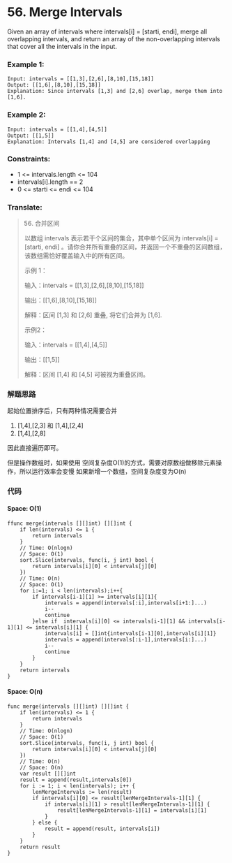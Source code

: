 # 56. Merge Intervals

Given an array of intervals where intervals[i] = [starti, endi], merge all overlapping intervals, and return an array of the non-overlapping intervals that cover all the intervals in the input.

### Example 1:

```
Input: intervals = [[1,3],[2,6],[8,10],[15,18]]
Output: [[1,6],[8,10],[15,18]]
Explanation: Since intervals [1,3] and [2,6] overlap, merge them into [1,6].
```

### Example 2:

```
Input: intervals = [[1,4],[4,5]]
Output: [[1,5]]
Explanation: Intervals [1,4] and [4,5] are considered overlapping
```

### Constraints:

* 1 <= intervals.length <= 104
* intervals[i].length == 2
* 0 <= starti <= endi <= 104

### Translate:

> 56. 合并区间
> 
> 以数组 intervals 表示若干个区间的集合，其中单个区间为 intervals[i] = [starti, endi] 。请你合并所有重叠的区间，并返回一个不重叠的区间数组，该数组需恰好覆盖输入中的所有区间。
>
> 示例 1：
> 
> 输入：intervals = [[1,3],[2,6],[8,10],[15,18]]
> 
> 输出：[[1,6],[8,10],[15,18]]
> 
> 解释：区间 [1,3] 和 [2,6] 重叠, 将它们合并为 [1,6].
> 
> 示例2：
> 
> 输入：intervals = [[1,4],[4,5]]
> 
> 输出：[[1,5]]
> 
> 解释：区间 [1,4] 和 [4,5] 可被视为重叠区间。

### 解题思路
起始位置排序后，只有两种情况需要合并
1. [1,4],[2,3] 和 [1,4],[2,4]
2. [1,4],[2,8]

因此直接遍历即可。

但是操作数组时，如果使用
空间复杂度O(1)的方式，需要对原数组做移除元素操作，所以运行效率会变慢
如果新增一个数组，空间复杂度变为O(n)
### 代码

#### Space: O(1)

```golang
ffunc merge(intervals [][]int) [][]int {
    if len(intervals) <= 1 {
        return intervals
    }
    // Time: O(nlogn)
    // Space: O(1)
    sort.Slice(intervals, func(i, j int) bool {
        return intervals[i][0] < intervals[j][0]
    })
    // Time: O(n)
    // Space: O(1)
    for i:=1; i < len(intervals);i++{
        if intervals[i-1][1] >= intervals[i][1]{
            intervals = append(intervals[:i],intervals[i+1:]...)
            i--
            continue
        }else if  intervals[i][0] <= intervals[i-1][1] && intervals[i-1][1] <= intervals[i][1] {
            intervals[i] = []int{intervals[i-1][0],intervals[i][1]}
            intervals = append(intervals[:i-1],intervals[i:]...)
            i--
            continue
        }
    }
    return intervals
}
```

#### Space: O(n)

```golang
func merge(intervals [][]int) [][]int {
    if len(intervals) <= 1 {
		return intervals
	}
	// Time: O(nlogn)
	// Space: O(1)
	sort.Slice(intervals, func(i, j int) bool {
		return intervals[i][0] < intervals[j][0]
	})
	// Time: O(n)
	// Space: O(n)
	var result [][]int
	result = append(result,intervals[0])
	for i := 1; i < len(intervals); i++ {
		lenMergeIntervals := len(result)
		if intervals[i][0] <= result[lenMergeIntervals-1][1] {
			if intervals[i][1] > result[lenMergeIntervals-1][1] {
				result[lenMergeIntervals-1][1] = intervals[i][1]
			}
		} else {
			result = append(result, intervals[i])
		}
	}
	return result
}
```